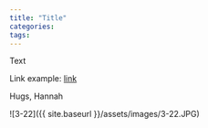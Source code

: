 ```yaml
---
title: "Title"
categories:
tags:
---
```


Text

Link example: [link](https://minimalistbaker.com/lentil-eggplant-lasagna/ "Link text")

Hugs,
Hannah

![3-22]({{ site.baseurl }}/assets/images/3-22.JPG)